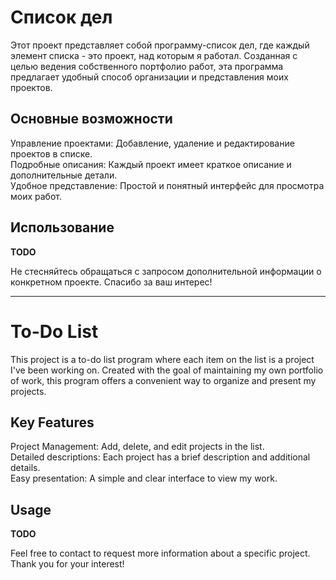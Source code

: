 # Список дел 

Этот проект представляет собой программу-список дел, где каждый элемент списка - это проект, над которым я работал. Созданная с целью ведения собственного портфолио работ, эта программа предлагает удобный способ организации и представления моих проектов.

## Основные возможности
Управление проектами: Добавление, удаление и редактирование проектов в списке.  
Подробные описания: Каждый проект имеет краткое описание и дополнительные детали.  
Удобное представление: Простой и понятный интерфейс для просмотра моих работ.

## Использование  
**TODO**  

Не стесняйтесь обращаться с запросом дополнительной информации о конкретном проекте. Спасибо за ваш интерес!

------------------------------------------------------------------------------------------------------------------------------------------------------------------------------------------------------

# To-Do List 

This project is a to-do list program where each item on the list is a project I've been working on. Created with the goal of maintaining my own portfolio of work, this program offers a convenient way to organize and present my projects.

## Key Features
Project Management: Add, delete, and edit projects in the list.  
Detailed descriptions: Each project has a brief description and additional details.  
Easy presentation: A simple and clear interface to view my work.

## Usage  
**TODO**  

Feel free to contact to request more information about a specific project. Thank you for your interest!
